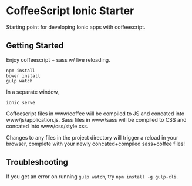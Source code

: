 CoffeeScript Ionic Starter
===

Starting point for developing Ionic apps with coffeescript.



Getting Started
---

Enjoy coffeescript + sass w/ live reloading.

```
npm install
bower install
gulp watch
```
In a separate window,
```
ionic serve
```

Coffeescript files in www/coffee will be compiled to JS and concated into www/js/application.js.  Sass files in www/sass will be compiled to CSS and concated into www/css/style.css.

Changes to any files in the project directory will trigger a reload in your browser, complete with your newly concated+compiled sass+coffee files!

Troubleshooting
---

If you get an error on running `gulp watch`, try `npm install -g gulp-cli`.
